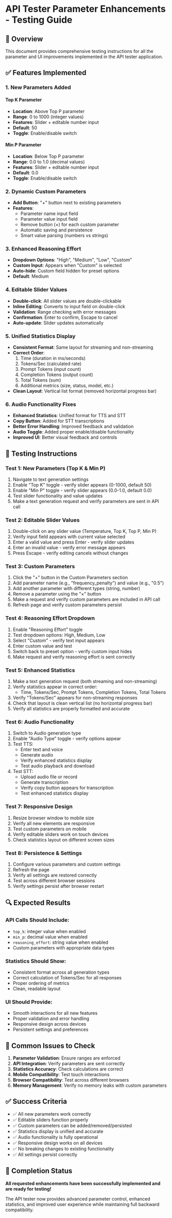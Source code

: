 # API Tester Parameter Enhancements - Testing Guide

## 🎯 Overview

This document provides comprehensive testing instructions for all the parameter and UI improvements implemented in the API tester application.

## ✅ Features Implemented

### 1. **New Parameters Added**

#### **Top K Parameter**
- **Location**: Above Top P parameter
- **Range**: 0 to 1000 (integer values)
- **Features**: Slider + editable number input
- **Default**: 50
- **Toggle**: Enable/disable switch

#### **Min P Parameter**
- **Location**: Below Top P parameter  
- **Range**: 0.0 to 1.0 (decimal values)
- **Features**: Slider + editable number input
- **Default**: 0.0
- **Toggle**: Enable/disable switch

### 2. **Dynamic Custom Parameters**
- **Add Button**: "+" button next to existing parameters
- **Features**:
  - Parameter name input field
  - Parameter value input field
  - Remove button (×) for each custom parameter
  - Automatic saving and persistence
  - Smart value parsing (numbers vs strings)

### 3. **Enhanced Reasoning Effort**
- **Dropdown Options**: "High", "Medium", "Low", "Custom"
- **Custom Input**: Appears when "Custom" is selected
- **Auto-hide**: Custom field hidden for preset options
- **Default**: Medium

### 4. **Editable Slider Values**
- **Double-click**: All slider values are double-clickable
- **Inline Editing**: Converts to input field on double-click
- **Validation**: Range checking with error messages
- **Confirmation**: Enter to confirm, Escape to cancel
- **Auto-update**: Slider updates automatically

### 5. **Unified Statistics Display**
- **Consistent Format**: Same layout for streaming and non-streaming
- **Correct Order**:
  1. Time (duration in ms/seconds)
  2. Tokens/Sec (calculated rate)
  3. Prompt Tokens (input count)
  4. Completion Tokens (output count)
  5. Total Tokens (sum)
  6. Additional metrics (size, status, model, etc.)
- **Clean Layout**: Vertical list format (removed horizontal progress bar)

### 6. **Audio Functionality Fixes**
- **Enhanced Statistics**: Unified format for TTS and STT
- **Copy Button**: Added for STT transcriptions
- **Better Error Handling**: Improved feedback and validation
- **Audio Toggle**: Added proper enable/disable functionality
- **Improved UI**: Better visual feedback and controls

## 🧪 Testing Instructions

### **Test 1: New Parameters (Top K & Min P)**
1. Navigate to text generation settings
2. Enable "Top K" toggle - verify slider appears (0-1000, default 50)
3. Enable "Min P" toggle - verify slider appears (0.0-1.0, default 0.0)
4. Test slider functionality and value updates
5. Make a text generation request and verify parameters are sent in API call

### **Test 2: Editable Slider Values**
1. Double-click on any slider value (Temperature, Top K, Top P, Min P)
2. Verify input field appears with current value selected
3. Enter a valid value and press Enter - verify slider updates
4. Enter an invalid value - verify error message appears
5. Press Escape - verify editing cancels without changes

### **Test 3: Custom Parameters**
1. Click the "+" button in the Custom Parameters section
2. Add parameter name (e.g., "frequency_penalty") and value (e.g., "0.5")
3. Add another parameter with different types (string, number)
4. Remove a parameter using the "×" button
5. Make a request and verify custom parameters are included in API call
6. Refresh page and verify custom parameters persist

### **Test 4: Reasoning Effort Dropdown**
1. Enable "Reasoning Effort" toggle
2. Test dropdown options: High, Medium, Low
3. Select "Custom" - verify text input appears
4. Enter custom value and test
5. Switch back to preset option - verify custom input hides
6. Make request and verify reasoning effort is sent correctly

### **Test 5: Enhanced Statistics**
1. Make a text generation request (both streaming and non-streaming)
2. Verify statistics appear in correct order:
   - Time, Tokens/Sec, Prompt Tokens, Completion Tokens, Total Tokens
3. Verify "Tokens/Sec" appears for non-streaming responses
4. Check that layout is clean vertical list (no horizontal progress bar)
5. Verify all statistics are properly formatted and accurate

### **Test 6: Audio Functionality**
1. Switch to Audio generation type
2. Enable "Audio Type" toggle - verify options appear
3. Test TTS:
   - Enter text and voice
   - Generate audio
   - Verify enhanced statistics display
   - Test audio playback and download
4. Test STT:
   - Upload audio file or record
   - Generate transcription
   - Verify copy button appears for transcription
   - Test enhanced statistics display

### **Test 7: Responsive Design**
1. Resize browser window to mobile size
2. Verify all new elements are responsive
3. Test custom parameters on mobile
4. Verify editable sliders work on touch devices
5. Check statistics layout on different screen sizes

### **Test 8: Persistence & Settings**
1. Configure various parameters and custom settings
2. Refresh the page
3. Verify all settings are restored correctly
4. Test across different browser sessions
5. Verify settings persist after browser restart

## 🔍 Expected Results

### **API Calls Should Include**:
- `top_k`: integer value when enabled
- `min_p`: decimal value when enabled  
- `reasoning_effort`: string value when enabled
- Custom parameters with appropriate data types

### **Statistics Should Show**:
- Consistent format across all generation types
- Correct calculation of Tokens/Sec for all responses
- Proper ordering of metrics
- Clean, readable layout

### **UI Should Provide**:
- Smooth interactions for all new features
- Proper validation and error handling
- Responsive design across devices
- Persistent settings and preferences

## 🚨 Common Issues to Check

1. **Parameter Validation**: Ensure ranges are enforced
2. **API Integration**: Verify parameters are sent correctly
3. **Statistics Accuracy**: Check calculations are correct
4. **Mobile Compatibility**: Test touch interactions
5. **Browser Compatibility**: Test across different browsers
6. **Memory Management**: Verify no memory leaks with custom parameters

## ✅ Success Criteria

- ✅ All new parameters work correctly
- ✅ Editable sliders function properly
- ✅ Custom parameters can be added/removed/persisted
- ✅ Statistics display is unified and accurate
- ✅ Audio functionality is fully operational
- ✅ Responsive design works on all devices
- ✅ No breaking changes to existing functionality
- ✅ All settings persist correctly

## 🎉 Completion Status

**All requested enhancements have been successfully implemented and are ready for testing!**

The API tester now provides advanced parameter control, enhanced statistics, and improved user experience while maintaining full backward compatibility.

